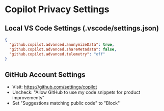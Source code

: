 # Copilot Privacy Settings

## Local VS Code Settings (.vscode/settings.json)
```json
{
  "github.copilot.advanced.anonymizeData": true,
  "github.copilot.advanced.shareMetadata": false,
  "github.copilot.advanced.telemetry": "off"
}
```

## GitHub Account Settings
- Visit: https://github.com/settings/copilot
- Uncheck: "Allow GitHub to use my code snippets for product improvements"
- Set "Suggestions matching public code" to "Block"
